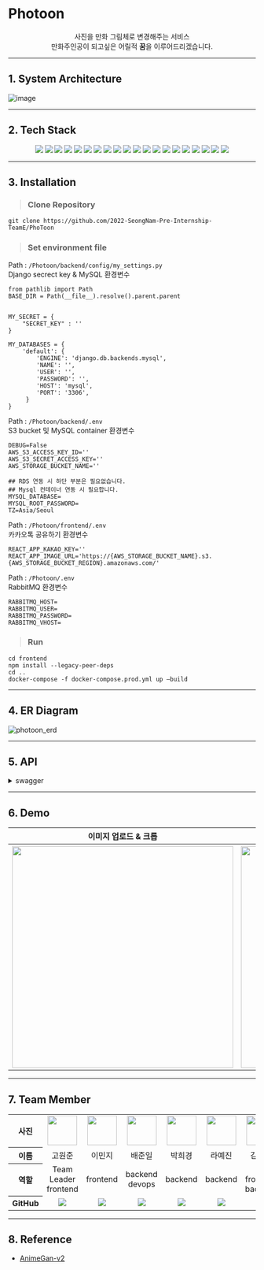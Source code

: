 # Photoon 
<div align="center">
사진을 만화 그림체로 변경해주는 서비스 <br>
만화주인공이 되고싶은 어릴적 <b>꿈</b>을 이루어드리겠습니다.
</div>
<hr>

## 1. System Architecture
![image](https://user-images.githubusercontent.com/70627982/193271388-0d63f839-09d1-485c-af35-e7e94f6c19e0.png)


<hr>

## 2. Tech Stack
<div align =center> 
  <img src="https://img.shields.io/badge/Docker-2496ED?style=for-the-badge&logo=docker&logoColor=white"> 
  <img src="https://img.shields.io/badge/Amazon EC2-FF9900?style=for-the-badge&logo=amazon%20ec2&logoColor=black">
  <img src="https://img.shields.io/badge/Amazon S3-569A31?style=for-the-badge&logo=amazon%20s3&logoColor=black">
  <img src="https://img.shields.io/badge/Amazon RDS-527FFF?style=for-the-badge&logo=amazon%20rds&logoColor=black">
  <img src="https://img.shields.io/badge/NGINX-009639?style=for-the-badge&logo=nginx&logoColor=black">
  <img src="https://img.shields.io/badge/react-61DAFB?style=for-the-badge&logo=react&logoColor=black">
  <img src="https://img.shields.io/badge/javascript-F7DF1E?style=for-the-badge&logo=javascript&logoColor=black">
  <img src="https://img.shields.io/badge/django-528DD7?style=for-the-badge&logo=django&logoColor=white">
  <img src="https://img.shields.io/badge/DJANGO-REST-ff1709?style=for-the-badge&logo=django&logoColor=white&color=ff1709&labelColor=gray">
  <img src="https://img.shields.io/badge/gunicorn-499848?style=for-the-badge&logo=gunicorn&logoColor=black">
  <!-- <img src="https://img.shields.io/badge/gunicorn-499848?style=for-the-badge&logo=gunicorn&logoColor=black">
  <img src="https://img.shields.io/badge/flask-000000?style=for-the-badge&logo=flask&logoColor=white"> -->
  <img src="https://img.shields.io/badge/python-3776AB?style=for-the-badge&logo=python&logoColor=white">
  <img src="https://img.shields.io/badge/rabbitMQ-FF6600?style=for-the-badge&logo=rabbitmq&logoColor=white">
  <img src="https://img.shields.io/badge/celery-37814A?style=for-the-badge&logo=celery&logoColor=black">
  <!-- <img src="https://img.shields.io/badge/redis-DC382D?style=for-the-badge&logo=redis&logoColor=black"> -->
  <img src="https://img.shields.io/badge/mysql-4479A1?style=for-the-badge&logo=mysql&logoColor=white">
  <img src="https://img.shields.io/badge/pytorch-EE4C2C?style=for-the-badge&logo=pytorch&logoColor=white">
  <!-- <img src="https://img.shields.io/badge/google colaboratory-F9AB00?style=for-the-badge&logo=googlecolab&logoColor=black"> -->
  <img src="https://img.shields.io/badge/Grafana-F46800?style=for-the-badge&logo=grafana&logoColor=black">
  <img src="https://img.shields.io/badge/Prometheus-E6522C?style=for-the-badge&logo=Prometheus&logoColor=black">
  <img src="https://img.shields.io/badge/swagger-85EA2D?style=for-the-badge&logo=swagger&logoColor=black">
  <img src="https://img.shields.io/badge/Git-73398D?style=for-the-badge&logo=git&logoColor=white">
   <img src="https://img.shields.io/badge/notion-000000?style=for-the-badge&logo=notion&logoColor=white">
</div>
<hr>

## 3. Installation
>### Clone Repository

```
git clone https://github.com/2022-SeongNam-Pre-Internship-TeamE/PhoToon
```

>### Set environment file
<!-- mask_rcnn.pth 설치여부 -->


Path : `/Photoon/backend/config/my_settings.py`  
Django secrect key & MySQL 환경변수
```
from pathlib import Path
BASE_DIR = Path(__file__).resolve().parent.parent


MY_SECRET = {
    "SECRET_KEY" : ''
}

MY_DATABASES = {
    'default': {
    	'ENGINE': 'django.db.backends.mysql',
        'NAME': '',
        'USER': '',
        'PASSWORD': '',
        'HOST': 'mysql',
        'PORT': '3306',
     }
}
```

Path : `/Photoon/backend/.env`  
S3 bucket 및 MySQL container 환경변수
```
DEBUG=False
AWS_S3_ACCESS_KEY_ID=''
AWS_S3_SECRET_ACCESS_KEY=''
AWS_STORAGE_BUCKET_NAME=''

## RDS 연동 시 하단 부분은 필요없습니다.
## Mysql 컨테이너 연동 시 필요합니다.
MYSQL_DATABASE=
MYSQL_ROOT_PASSWORD=  
TZ=Asia/Seoul
```

Path : `/Photoon/frontend/.env`  
카카오톡 공유하기 환경변수
```
REACT_APP_KAKAO_KEY=''
REACT_APP_IMAGE_URL='https://{AWS_STORAGE_BUCKET_NAME}.s3.{AWS_STORAGE_BUCKET_REGION}.amazonaws.com/'
```

Path : `/Photoon/.env`   
RabbitMQ 환경변수
```
RABBITMQ_HOST=
RABBITMQ_USER=
RABBITMQ_PASSWORD=
RABBITMQ_VHOST=
```

>### Run
```
cd frontend
npm install --legacy-peer-deps
cd ..
docker-compose -f docker-compose.prod.yml up —build
```


<hr>


## 4. ER Diagram
![photoon_erd](https://user-images.githubusercontent.com/70627982/192968756-168aa67c-e4e3-4dd4-8299-897eb37e2b78.png)


<hr>

## 5. API
<details>
<summary>swagger</summary>
<div markdown="1">

<br>
  
<!-- swagger 사진 -->
![image](https://user-images.githubusercontent.com/70627982/192964994-69bb23fe-e88b-4ced-8407-4483b51ee31c.png)
![image](https://user-images.githubusercontent.com/70627982/192965084-34cf7975-cdaa-45a5-914d-79f723017cec.png)
![image](https://user-images.githubusercontent.com/70627982/192965211-5c05658c-49ab-4023-a269-de090abb8f53.png)
![image](https://user-images.githubusercontent.com/70627982/192965269-37d76d65-4cff-442b-9d6f-db60aac2319f.png)
![image](https://user-images.githubusercontent.com/70627982/192965305-8e6b633e-661e-4926-b07c-dd203796fef3.png)

</div>
</details>

<hr>

## 6. Demo
<table  style="text-align: center; width=950px">
    <tbody>
        <tr>
          <th style="text-align: center;">이미지 업로드 & 크롭</th>
          <th style="text-align: center;">말풍선 추가</th>
        </tr>
      </tbody>
      <tbody>
        <tr>
          <th><img src="https://user-images.githubusercontent.com/70627982/193268436-395ec5f8-b6ee-4069-9693-d61944817a79.gif"  width="450px" height="450px"/></th>
          <th><img src="https://user-images.githubusercontent.com/70627982/193268465-e5a69c77-72a5-4a58-8f86-af2bf91f2090.gif"  width="450px" height="450px"/></th>
        </tr>
      </tbody>
      <!-- <tr>
          <th style="text-align: center;">스타일 & 배경 선택</th>
          <th style="text-align: center;">없음</th>
        </tr>
      </tbody>
      <tbody>
        <tr>
          <th><img src="https://user-images.githubusercontent.com/70627982/193268436-395ec5f8-b6ee-4069-9693-d61944817a79.gif"  width="450px" height="450px"/></th>
          <th><img src="https://user-images.githubusercontent.com/70627982/193268465-e5a69c77-72a5-4a58-8f86-af2bf91f2090.gif"  width="450px" height="450px"/></th>
        </tr>
      </tbody> -->
    </table>

<hr>


## 7. Team Member
<table width="950">
    <thead>
    </thead>
    <tbody>
    <tr>
        <th>사진</th>
         <td width="100" align="center">
            <a href="https://github.com/KoneJ">
                <img src="https://avatars.githubusercontent.com/u/86594108?v=4" width="60" height="60">
            </a>
        </td>
        <td width="100" align="center">
            <a href="https://github.com/alswlfl29">
                <img src="https://avatars.githubusercontent.com/u/79428205?v=4" width="60" height="60">
            </a>
        </td>
        <td width="100" align="center">
            <a href="https://github.com/bjo6300">
                <img src="https://avatars.githubusercontent.com/u/70627982?v=4" width="60" height="60">
            </a>
        </td>
        <td width="100" align="center">
            <a href="https://github.com/gmlrude">
                <img src="https://avatars.githubusercontent.com/u/101381901?v=4" width="60" height="60">
            </a>
        </td>
        <td width="100" align="center">
            <a href="https://github.com/Haaein">
                <img src="https://avatars.githubusercontent.com/u/103196409?v=4" width="60" height="60">
            </a>
        </td>
        <td width="100" align="center">
            <a href="https://github.com/changminkim-329">
                <img src="https://avatars.githubusercontent.com/u/59727077?v=4" width="60" height="60">
            </a>
    </tr>
    <tr>
        <th>이름</th>
        <td width="100" align="center">고원준</td>
        <td width="100" align="center">이민지</td>
        <td width="100" align="center">배준일</td>
        <td width="100" align="center">박희경</td>
        <td width="100" align="center">라예진</td>
        <td width="100" align="center">김창민</td>
    </tr>
    <tr>
        <th>역할</th>
        <td width="150" align="center">
            Team Leader<br>
            frontend<br>
        </td>
        <td width="150" align="center">
            frontend<br>
        </td>
        <td width="150" align="center">
            backend<br>
            devops<br>
        </td>
        <td width="150" align="center">
            backend<br>
        </td>
        <td width="150" align="center">
            backend<br>
        </td>
        <td width="150" align="center">
            AI<br>
            frontend<br>
            backend<br>
        </td>
    </tr>
    <tr>
        <th>GitHub</th>
        <td width="100" align="center">
            <a href="https://github.com/KoneJ">
                <img src="http://img.shields.io/badge/KoneJ-green?style=social&logo=github"/>
            </a>
        </td>
        <td width="100" align="center">
            <a href="https://github.com/alswlfl29">
                <img src="http://img.shields.io/badge/alswlfl29-green?style=social&logo=github"/>
            </a>
        </td>
        <td width="100" align="center">
            <a href="https://github.com/bjo6300">  
                <img src="http://img.shields.io/badge/bjo6300-green?style=social&logo=github"/>
            </a>
        </td>
        <td width="100" align="center">
            <a href="https://github.com/gmlrude">
                <img src="http://img.shields.io/badge/gmlrude-green?style=social&logo=github"/>
            </a>
        </td>
        <td width="100" align="center">
            <a href="https://github.com/Haaein">
                <img src="http://img.shields.io/badge/Haaein-green?style=social&logo=github"/>
            </a>
        </td>
         <td width="100" align="center">
            <a href="https://github.com/changminkim-329">
                <img src="http://img.shields.io/badge/changminkim-329-green?style=social&logo=github"/>
            </a>
    </tr>
    </tbody>
</table>
<hr>

## 8. Reference

- [AnimeGan-v2](https://github.com/TachibanaYoshino/AnimeGANv2)
